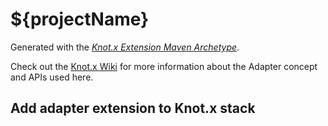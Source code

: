 # ${projectName}

Generated with the [_Knot.x Extension Maven Archetype_](https://github.com/Knotx/knotx-extension-archetype).

Check out the [Knot.x Wiki](https://github.com/Cognifide/knotx/wiki/Adapter) for more information 
about the Adapter concept and APIs used here.

## Add adapter extension to Knot.x stack